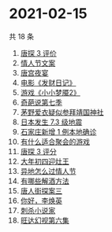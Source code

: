 # 2021-02-15

共 18 条

<!-- BEGIN ZHIHUSEARCH -->
<!-- 最后更新时间 Mon Feb 15 2021 21:15:46 GMT+0800 (CST) -->
1. [唐探 3 评价](https://www.zhihu.com/search?q=唐探3)
1. [情人节文案](https://www.zhihu.com/search?q=情人节文案)
1. [唐宫夜宴](https://www.zhihu.com/search?q=唐宫夜宴)
1. [电影《发财日记》](https://www.zhihu.com/search?q=发财日记)
1. [游戏《小小梦魇2》](https://www.zhihu.com/search?q=小小梦魇2)
1. [奇葩说第七季](https://www.zhihu.com/search?q=奇葩说)
1. [茅野爱衣疑似参拜靖国神社](https://www.zhihu.com/search?q=茅野爱衣疑似参拜靖国神社)
1. [日本发生 7.3 级地震](https://www.zhihu.com/search?q=日本地震)
1. [石家庄新增 1 例本地确诊](https://www.zhihu.com/search?q=石家庄新增)
1. [有什么适合聚会的游戏](https://www.zhihu.com/search?q=聚会游戏)
1. [唐探 3 评分](https://www.zhihu.com/search?q=唐人街探案三评分)
1. [大年初四迎灶王](https://www.zhihu.com/search?q=大年初四)
1. [异地怎么过情人节](https://www.zhihu.com/search?q=异地情人节怎么过)
1. [有哪些解酒方法](https://www.zhihu.com/search?q=解酒方法)
1. [唐人街探案三](https://www.zhihu.com/search?q=唐探3)
1. [你好，李焕英](https://www.zhihu.com/search?q=李焕英)
1. [刺杀小说家](https://www.zhihu.com/search?q=刺杀小说家好看吗)
1. [旺达幻视第六集](https://www.zhihu.com/search?q=旺达幻视)
<!-- END ZHIHUSEARCH -->
